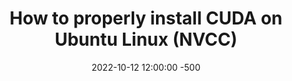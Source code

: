 ---
title: How to properly install CUDA on Ubuntu Linux (NVCC)
date: 2022-10-12 12:00:00 -500
categories: [tutorial,software]
tags: [cuda,linux,install,software]
---